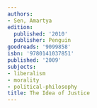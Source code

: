 ```yaml
---
authors:
- Sen, Amartya
edition:
  published: '2010'
  publisher: Penguin
goodreads: '9099858'
isbn: '9780141037851'
published: '2009'
subjects:
- liberalism
- morality
- political-philosophy
title: The Idea of Justice
---
```


